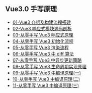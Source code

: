 ## Vue3.0 手写原理

- [01-Vue3 介绍及构建流程搭建](01-Vue3介绍及构建流程搭建.md)
- [02-Vue3 响应式模块源码剖析](02-Vue3响应式模块源码剖析.md)
- [03-从零手写 Vue3 响应式原理](03-从零手写Vue3响应式原理.md)
- [04-从零手写 Vue3 初始化流程](04-从零手写Vue3初始化流程.md)
- [05-从零手写 Vue3 渲染流程](05-从零手写Vue3渲染流程.md)
- [06-从零手写 Vue3 中 diff 算法](06-从零手写Vue3中diff算法.md)
- [07-从零手写 Vue3 中异步更新策略](07-从零手写Vue3中异步更新策略.md)
- [08-从零手写 Vue3 生命周期实现原理](08-从零手写Vue3生命周期实现原理.md)
- [09-从零手写 Vue3 中编译原理(一)](<09-从零手写Vue3中编译原理(一).md>)
- [10-从零手写 Vue3 中编译原理(二)](<10-从零手写Vue3中编译原理(二).md>)
- [11-从零手写 Vue3 中编译原理(三)](<11-从零手写Vue3中编译原理(三).md>)
